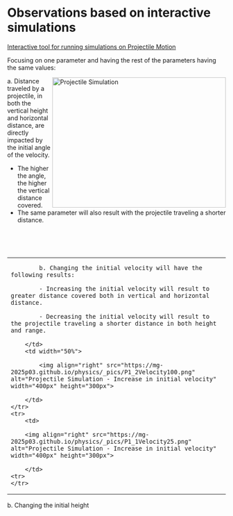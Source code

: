 # Observations based on interactive simulations

[Interactive tool for running simulations on Projectile Motion](https://mg-2025p03.github.io/physics/Physics/1%20Mechanics/pNewAngle20250327.html)

Focusing on one parameter and having the rest of the parameters having the same values:

<img align="right" src="https://mg-2025p03.github.io/physics/_pics/ProjectileMotion.png" alt="Projectile Simulation" width="400px" height="300px">

a. Distance traveled by a projectile, in both the vertical height and horizontal distance, are directly impacted by the initial angle of the velocity. 

- The higher the angle, the higher the vertical distance covered.
- The same parameter will also result with the projectile traveling a shorter distance.

<p>&nbsp;</p>
<p>&nbsp;</p>

<table width="600">
    <tr>
        <td rowspan="2" width="50%">

            b. Changing the initial velocity will have the following results:

            - Increasing the initial velocity will result to greater distance covered both in vertical and horizontal distance.

            - Decreasing the initial velocity will result to the projectile traveling a shorter distance in both height and range. 

        </td>
        <td width="50%">

            <img align="right" src="https://mg-2025p03.github.io/physics/_pics/P1_2Velocity100.png" alt="Projectile Simulation - Increase in initial velocity" width="400px" height="300px">

        </td>
    </tr>
    <tr>
        <td>

        <img align="right" src="https://mg-2025p03.github.io/physics/_pics/P1_1Velocity25.png" alt="Projectile Simulation - Increase in initial velocity" width="400px" height="300px">

        </td>
    <tr>
    </tr>
</table>

b. Changing the initial height